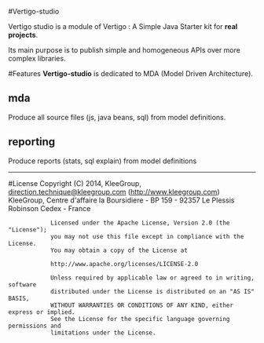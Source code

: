 #Vertigo-studio

Vertigo studio is a module of Vertigo : A Simple Java Starter kit for **real projects**.

Its main purpose is to publish simple and homogeneous APIs over more complex libraries.


#Features
__Vertigo-studio__ is dedicated to MDA (Model Driven Architecture).

## mda
  Produce all source files (js, java beans, sql) from model definitions.

## reporting
  Produce reports (stats, sql explain) from model definitions
  
-----
#License
                Copyright (C) 2014, KleeGroup, direction.technique@kleegroup.com (http://www.kleegroup.com)
                KleeGroup, Centre d'affaire la Boursidiere - BP 159 - 92357 Le Plessis Robinson Cedex - France
                
                Licensed under the Apache License, Version 2.0 (the "License");
                you may not use this file except in compliance with the License.
                You may obtain a copy of the License at
                
                http://www.apache.org/licenses/LICENSE-2.0
                
                Unless required by applicable law or agreed to in writing, software
                distributed under the License is distributed on an "AS IS" BASIS,
                WITHOUT WARRANTIES OR CONDITIONS OF ANY KIND, either express or implied.
                See the License for the specific language governing permissions and
                limitations under the License.
